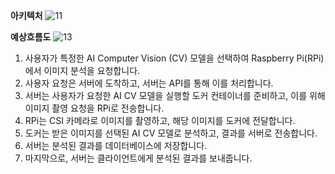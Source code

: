 **아키텍처**
![11](https://github.com/NerdConnection/Raspberry-Pi-5-Computer-Vision/assets/100738404/c81884ac-9ef4-4d53-8410-bf1959fc274a)


**예상흐름도**
![13](https://github.com/NerdConnection/Raspberry-Pi-5-Computer-Vision/assets/100738404/5cbd5bd5-2f05-4e8f-877d-49814d30c45e)

1. 사용자가 특정한 AI Computer Vision (CV) 모델을 선택하여 Raspberry Pi(RPi)에서 이미지 분석을 요청합니다.
2. 사용자 요청은 서버에 도착하고, 서버는 API를 통해 이를 처리합니다.
3. 서버는 사용자가 요청한 AI CV 모델을 실행할 도커 컨테이너를 준비하고, 이를 위해 이미지 촬영 요청을 RPi로 전송합니다.
4. RPi는 CSI 카메라로 이미지를 촬영하고, 해당 이미지를 도커에 전달합니다.
5. 도커는 받은 이미지를 선택된 AI CV 모델로 분석하고, 결과를 서버로 전송합니다.
6. 서버는 분석된 결과를 데이터베이스에 저장합니다.
7. 마지막으로, 서버는 클라이언트에게 분석된 결과를 보내줍니다.
